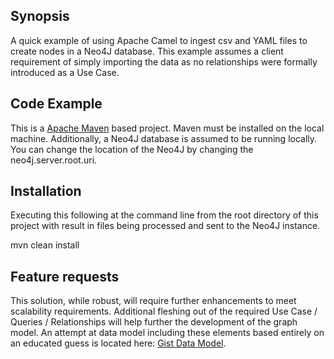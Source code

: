## Synopsis
A quick example of using Apache Camel to ingest csv and YAML files to create nodes in a Neo4J database.
This example assumes a client requirement of simply importing the data as no relationships were formally introduced as a Use Case.

## Code Example
This is a [Apache Maven](http://maven.apache.org/) based project. Maven must be installed on the local machine. Additionally, a Neo4J database is assumed to be running locally. You can change the location of the Neo4J by changing the neo4j.server.root.uri.

## Installation
Executing this following at the command line from the root directory of this project with result in files being processed and sent to the Neo4J instance.

mvn clean install

## Feature requests
This solution, while robust, will require further enhancements to meet scalability requirements. Additional fleshing out of the required Use Case / Queries / Relationships will help further the development of the graph model. An attempt at data model including these elements based entirely on an educated guess is located here:
 [Gist Data Model](http://gist.neo4j.org/?github-scott-lepage-accenture%2Fgists%2F%2Fother%2FPatientInformation.adoc).
